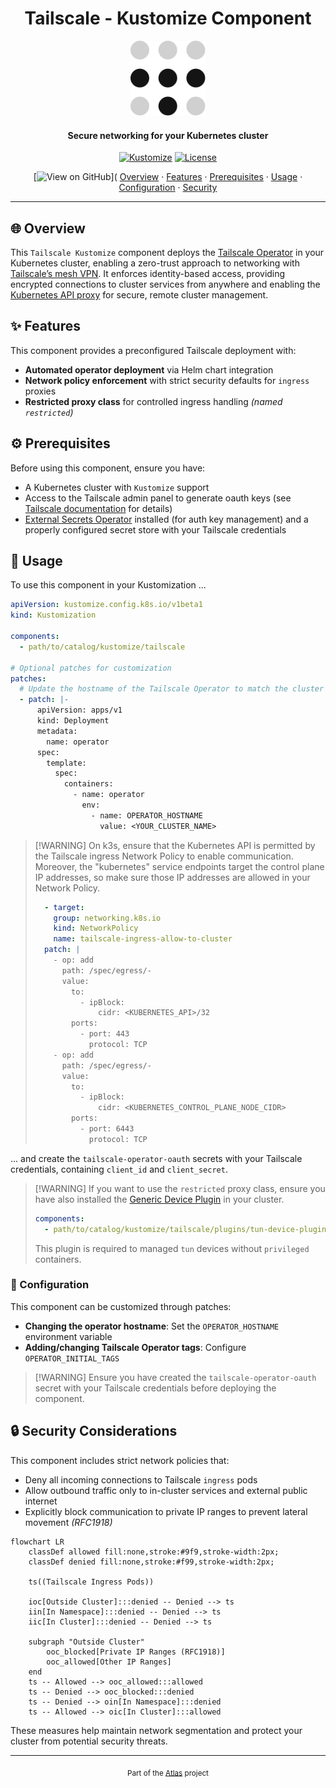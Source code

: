 <!-- markdownlint-disable MD033 MD041 -->

<div align="center">
  <h1 align="center">Tailscale - Kustomize Component</h1>
  <img src="../../../docs/assets/icons/system/tailscale.svg" alt="Tailscale Logo" width="120" height="120">
</div>

<h4 align="center">Secure networking for your Kubernetes cluster</h4>

<div align="center">

[![Kustomize](https://img.shields.io/badge/Kustomize-ready-green?logo=kubernetes\&logoColor=white\&logoWidth=20)](https://kustomize.io)
[![License](https://img.shields.io/badge/License-Apache_2.0-blue?logo=git\&logoColor=white\&logoWidth=20)](../../../LICENSE)

<!-- trunk-ignore-begin(markdown-link-check/404) -->

\[![View on GitHub](https://img.shields.io/badge/View_on-GitHub-lightgrey?logo=github\&logoColor=white\&logoWidth=20)]\( <a href="#-overview">Overview</a> · <a href="#-features">Features</a> · <a href="#%EF%B8%8F-prerequisites">Prerequisites</a> · <a href="#-usage">Usage</a> · <a href="#-configuration">Configuration</a> · <a href="#-security-considerations">Security</a>

<!-- trunk-ignore-end(markdown-link-check/404) -->

</div>

***

## 🌐 Overview

This `Tailscale Kustomize` component deploys the [Tailscale Operator](https://github.com/tailscale/tailscale) in your Kubernetes cluster, enabling a zero-trust approach to networking with [Tailscale’s mesh VPN](https://tailscale.com/). It enforces identity-based access, providing encrypted connections to cluster services from anywhere and enabling the [Kubernetes API proxy](https://kubernetes.io/docs/tasks/access-application-cluster/configure-access-multiple-clusters/) for secure, remote cluster management.

## ✨ Features

This component provides a preconfigured Tailscale deployment with:

* **Automated operator deployment** via Helm chart integration
* **Network policy enforcement** with strict security defaults for `ingress` proxies
* **Restricted proxy class** for controlled ingress handling *(named `restricted`)*

## ⚙️ Prerequisites

Before using this component, ensure you have:

* A Kubernetes cluster with `Kustomize` support
* Access to the Tailscale admin panel to generate oauth keys (see [Tailscale documentation](https://tailscale.com/kb/1236/kubernetes-operator) for details)
* [External Secrets Operator](https://external-secrets.io/) installed (for auth key management) and a properly configured secret store with your Tailscale credentials

## 🚀 Usage

To use this component in your Kustomization ...

```yaml
apiVersion: kustomize.config.k8s.io/v1beta1
kind: Kustomization

components:
  - path/to/catalog/kustomize/tailscale

# Optional patches for customization
patches:
  # Update the hostname of the Tailscale Operator to match the cluster name
  - patch: |-
      apiVersion: apps/v1
      kind: Deployment
      metadata:
        name: operator
      spec:
        template:
          spec:
            containers:
              - name: operator
                env:
                  - name: OPERATOR_HOSTNAME
                    value: <YOUR_CLUSTER_NAME>
```

> \[!WARNING]
> On k3s, ensure that the Kubernetes API is permitted by the Tailscale ingress Network Policy to enable communication.
> Moreover, the "kubernetes" service endpoints target the control plane IP addresses, so make sure those IP addresses
> are allowed in your Network Policy.
>
> ```yaml
>   - target:
>     group: networking.k8s.io
>     kind: NetworkPolicy
>     name: tailscale-ingress-allow-to-cluster
>   patch: |
>     - op: add
>       path: /spec/egress/-
>       value:
>         to:
>           - ipBlock:
>               cidr: <KUBERNETES_API>/32
>         ports:
>           - port: 443
>             protocol: TCP
>     - op: add
>       path: /spec/egress/-
>       value:
>         to:
>           - ipBlock:
>               cidr: <KUBERNETES_CONTROL_PLANE_NODE_CIDR>
>         ports:
>           - port: 6443
>             protocol: TCP
> ```

... and create the `tailscale-operator-oauth` secrets with your Tailscale credentials, containing `client_id` and `client_secret`.

> \[!WARNING]
> If you want to use the `restricted` proxy class, ensure you have also installed the [Generic Device Plugin](https://github.com/squat/generic-device-plugin)
> in your cluster.
>
> ```yaml
> components:
>   - path/to/catalog/kustomize/tailscale/plugins/tun-device-plugin
> ```
>
> This plugin is required to managed `tun` devices without `privileged` containers.

### 🔧 Configuration

This component can be customized through patches:

* **Changing the operator hostname**: Set the `OPERATOR_HOSTNAME` environment variable
* **Adding/changing Tailscale Operator tags**: Configure `OPERATOR_INITIAL_TAGS`

> \[!WARNING]
> Ensure you have created the `tailscale-operator-oauth` secret with your Tailscale credentials before deploying the component.

## 🔒 Security Considerations

This component includes strict network policies that:

* Deny all incoming connections to Tailscale `ingress` pods
* Allow outbound traffic only to in-cluster services and external public internet
* Explicitly block communication to private IP ranges to prevent lateral movement *(RFC1918)*

```mermaid
flowchart LR
    classDef allowed fill:none,stroke:#9f9,stroke-width:2px;
    classDef denied fill:none,stroke:#f99,stroke-width:2px;

    ts((Tailscale Ingress Pods))

    ioc[Outside Cluster]:::denied -- Denied --> ts
    iin[In Namespace]:::denied -- Denied --> ts
    iic[In Cluster]:::denied -- Denied --> ts

    subgraph "Outside Cluster"
        ooc_blocked[Private IP Ranges (RFC1918)]
        ooc_allowed[Other IP Ranges]
    end
    ts -- Allowed --> ooc_allowed:::allowed
    ts -- Denied --> ooc_blocked:::denied
    ts -- Denied --> oin[In Namespace]:::denied
    ts -- Allowed --> oic[In Cluster]:::allowed
```

These measures help maintain network segmentation and protect your cluster from potential security threats.

***

<div align="center">
  <sub>Part of the <a href="../../../README.md">Atlas</a> project</sub>
</div>
